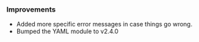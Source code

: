 ### Improvements
- Added more specific error messages in case things go wrong.
- Bumped the YAML module to v2.4.0
